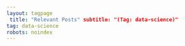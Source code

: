 ```yaml
---
layout: tagpage
 title: "Relevant Posts" subtitle: "(Tag: data-science)" 
tag: data-science 
robots: noindex
---
```

